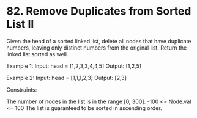 # 82. Remove Duplicates from Sorted List II

Given the head of a sorted linked list, delete all nodes that have duplicate numbers, leaving only distinct numbers from the original list. Return the linked list sorted as well.

Example 1:
Input: head = [1,2,3,3,4,4,5]
Output: [1,2,5]

Example 2:
Input: head = [1,1,1,2,3]
Output: [2,3]
 
Constraints:

The number of nodes in the list is in the range [0, 300].
-100 <= Node.val <= 100
The list is guaranteed to be sorted in ascending order.